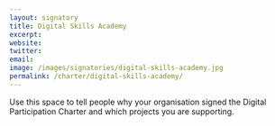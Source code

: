 ```yaml
---
layout: signatory
title: Digital Skills Academy
excerpt: 
website: 
twitter: 
email: 
image: /images/signatories/digital-skills-academy.jpg
permalink: /charter/digital-skills-academy/
---
```


Use this space to tell people why your organisation signed the Digital Participation Charter and which projects you are supporting.